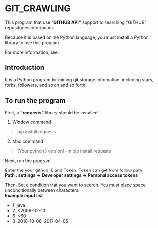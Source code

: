 # GIT_CRAWLING

This program that use <strong>"GITHUB API"</strong> support to searching "GITHUB" repositories information. 

Because it is based on the Python language, you must install a Python library to use this program. 

For more information, see:

## Introduction

It is a Python program for mining git storage information, including stars, forks, followers, and so on and so forth.

## To run the program

First, a <strong>"requests"</strong> library should be installed.

1. Window command
> pip install requests
2. Mac command
> [Your python3 version] -m pip install requests

Next, run the program.

Enter the your github ID and Token. Token can get from follow path.<br /> 
<strong>Path : settings -> Developer settings -> Personal access tokens</strong>

Then, Set a condition that you want to search. You must place space unconditionally between characters.<br />
<strong>Example input list</strong> <br />
<ul>
  <li>1&nbsp&nbspjava</li>
  <li>2&nbsp&nbsp<2009-02-13</li> 
  <li>6&nbsp&nbsp<60</li> 
  <li>3&nbsp&nbsp2010-10-06&nbsp&nbsp2017-04-05</li> 
</ul>
